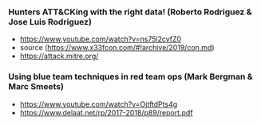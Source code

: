 ### Hunters ATT&CKing with the right data! (Roberto Rodriguez & Jose Luis Rodriguez)
* https://www.youtube.com/watch?v=ns75l2cvfZ0
* source (https://www.x33fcon.com/#!archive/2019/con.md)
* https://attack.mitre.org/


### Using blue team techniques in red team ops (Mark Bergman & Marc Smeets)
 * https://www.youtube.com/watch?v=OjtftdPts4g
 * https://www.delaat.net/rp/2017-2018/p89/report.pdf


